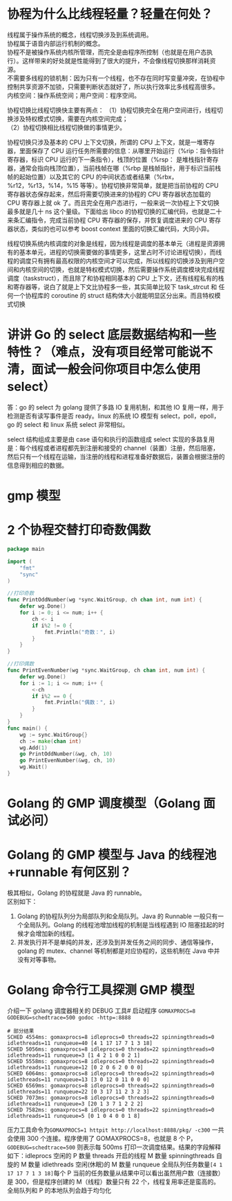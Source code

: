 # 协程为什么比线程轻量？轻量在何处？

线程属于操作系统的概念，线程切换涉及到系统调用。  
协程属于语音内部运行机制的概念。  
协程不是被操作系统内核所管理，而完全是由程序所控制（也就是在用户态执行）。这样带来的好处就是性能得到了很大的提升，不会像线程切换那样消耗资源。  
不需要多线程的锁机制：因为只有一个线程，也不存在同时写变量冲突，在协程中控制共享资源不加锁，只需要判断状态就好了，所以执行效率比多线程高很多。  
内核空间：操作系统空间；用户空间：程序空间。

协程切换比线程切换快主要有两点：
（1）协程切换完全在用户空间进行，线程切换涉及特权模式切换，需要在内核空间完成；  
（2）协程切换相比线程切换做的事情更少。

协程切换只涉及基本的 CPU 上下文切换，所谓的 CPU 上下文，就是一堆寄存器，里面保存了 CPU 运行任务所需要的信息：从哪里开始运行（%rip：指令指针寄存器，标识 CPU 运行的下一条指令），栈顶的位置（%rsp： 是堆栈指针寄存器，通常会指向栈顶位置），当前栈帧在哪（%rbp 是栈帧指针，用于标识当前栈帧的起始位置）以及其它的 CPU 的中间状态或者结果（%rbx，%r12，%r13，%14，%15 等等）。协程切换非常简单，就是把当前协程的 CPU 寄存器状态保存起来，然后将需要切换进来的协程的 CPU 寄存器状态加载的 CPU 寄存器上就 ok 了。而且完全在用户态进行，一般来说一次协程上下文切换最多就是几十 ns 这个量级。下面给出 libco 的协程切换的汇编代码，也就是二十来条汇编指令，完成当前协程 CPU 寄存器的保存，并恢复调度进来的 CPU 寄存器状态，类似的也可以参考 boost context 里面的切换汇编代码，大同小异。

线程切换系统内核调度的对象是线程，因为线程是调度的基本单元（进程是资源拥有的基本单元，进程的切换需要做的事情更多，这里占时不讨论进程切换），而线程的调度只有拥有最高权限的内核空间才可以完成，所以线程的切换涉及到用户空间和内核空间的切换，也就是特权模式切换，然后需要操作系统调度模块完成线程调度（taskstruct），而且除了和协程相同基本的 CPU 上下文，还有线程私有的栈和寄存器等，说白了就是上下文比协程多一些，其实简单比较下 task_strcut 和 任何一个协程库的 coroutine 的 struct 结构体大小就能明显区分出来。而且特权模式切换

# 讲讲 Go 的 select 底层数据结构和一些特性？（难点，没有项目经常可能说不清，面试一般会问你项目中怎么使用 select）

答：go 的 select 为 golang 提供了多路 IO 复用机制，和其他 IO 复用一样，用于检测是否有读写事件是否 ready。linux 的系统 IO 模型有 select，poll，epoll，go 的 select 和 linux 系统 select 非常相似。

select 结构组成主要是由 case 语句和执行的函数组成 select 实现的多路复用是：每个线程或者进程都先到注册和接受的 channel（装置）注册，然后阻塞，然后只有一个线程在运输，当注册的线程和进程准备好数据后，装置会根据注册的信息得到相应的数据。

# gmp 模型

# 2 个协程交替打印奇数偶数

```go
package main

import (
	"fmt"
	"sync"
)

//打印奇数
func PrintOddNumber(wg *sync.WaitGroup, ch chan int, num int) {
	defer wg.Done()
	for i := 0; i <= num; i++ {
		ch <- i
		if i%2 != 0 {
			fmt.Println("奇数：", i)
		}
	}
}

//打印偶数
func PrintEvenNumber(wg *sync.WaitGroup, ch chan int, num int) {
	defer wg.Done()
	for i := 1; i <= num; i++ {
		<-ch
		if i%2 == 0 {
			fmt.Println("偶数：", i)
		}
	}
}
func main() {
	wg := sync.WaitGroup{}
	ch := make(chan int)
	wg.Add(1)
	go PrintOddNumber(&wg, ch, 10)
	go PrintEvenNumber(&wg, ch, 10)
	wg.Wait()
}
```

# Golang 的 GMP 调度模型（Golang 面试必问）

# Golang 的 GMP 模型与 Java 的线程池+runnable 有何区别？

极其相似，Golang 的协程就是 Java 的 runnable。  
区别如下：

1. Golang 的协程队列分为局部队列和全局队列。Java 的 Runnable 一般只有一个全局队列。Golang 的线程池增加线程的机制是当线程遇到 IO 阻塞挂起的时候才会增加新的线程。
2. 并发执行并不是单纯的并发，还涉及到并发任务之间的同步、通信等操作，golang 的 mutex、channel 等机制都是对应协程的，这些机制在 Java 中并没有对等事物。

# Golang 命令行工具探测 GMP 模型

介绍一下 golang 调度器相关的 DEBUG 工具# 启动程序
`GOMAXPROCS=8 GODEBUG=schedtrace=500 godoc -http=:8888`

```
# 部分结果
SCHED 4554ms: gomaxprocs=8 idleprocs=0 threads=22 spinningthreads=0 idlethreads=11 runqueue=40 [4 1 17 17 7 1 3 18]
SCHED 5056ms: gomaxprocs=8 idleprocs=0 threads=22 spinningthreads=0 idlethreads=11 runqueue=3 [1 4 2 1 0 0 2 1]
SCHED 5558ms: gomaxprocs=8 idleprocs=0 threads=22 spinningthreads=0 idlethreads=11 runqueue=12 [0 2 0 6 2 0 0 0]
SCHED 6064ms: gomaxprocs=8 idleprocs=0 threads=22 spinningthreads=0 idlethreads=11 runqueue=13 [3 0 12 0 11 0 0 0]
SCHED 6569ms: gomaxprocs=8 idleprocs=0 threads=22 spinningthreads=0 idlethreads=11 runqueue=22 [0 3 17 11 2 3 2 3]
SCHED 7073ms: gomaxprocs=8 idleprocs=0 threads=22 spinningthreads=0 idlethreads=11 runqueue=3 [20 1 3 7 1 2 2 2]
SCHED 7582ms: gomaxprocs=8 idleprocs=0 threads=22 spinningthreads=0 idlethreads=11 runqueue=5 [0 1 0 4 0 0 1 8]
```

压力工具命令为`GOMAXPROCS=1 httpit http://localhost:8888/pkg/ -c300` 一共会使用 300 个连接。程序使用了 GOMAXPROCS=8，也就是 8 个 P， `GODEBUG=schedtrace=500` 则表示每 500ms 打印一次调度结果。结果的字段解释如下：idleprocs 空闲的 P 数量 threads 开启的线程 M 数量 spinningthreads 自旋的 M 数量 idlethreads 空闲(休眠)的 M 数量 runqueue 全局队列任务数量`[4 1 17 17 7 1 3 18]`每个 P 当前的任务数量从结果中可以看出虽然用户数（连接数）是 300，但是程序创建的 M（线程）数量只有 22 个，线程复用率还是蛮高的。全局队列和 P 的本地队列会趋于均匀化
